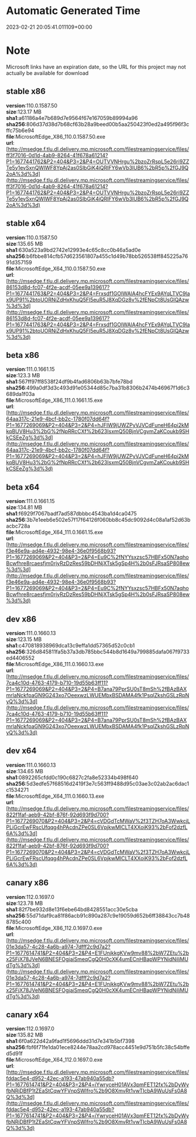 # Automatic Generated Time
2023-02-21 20:05:41.011109+00:00

# Note
Microsoft links have an expiration date, so the URL for this project may not actually be available for download

## stable x86
**version**:110.0.1587.50  
**size**:123.17 MB  
**sha1**:a61186a4e7b689d7e9564f67e167059b89994a96  
**sha256**:806d37d38d7b68cf63b28a9beed00b5aa250423f0ed2a495f96f3cffc75b6e94  
**file**:MicrosoftEdge_X86_110.0.1587.50.exe  
**url**:[http://msedge.f.tlu.dl.delivery.mp.microsoft.com/filestreamingservice/files/ff3f7016-0d1d-4ab9-8264-41f678a61214?P1=1677441762&P2=404&P3=2&P4=OUTVVNHrgu%2bzoZrRspL5e26ri9ZZTe5y1evSxnQWlWF8YpAj2as0SlbGiK4iQRIFY6wVb3lUB6%2bR5p%2fGJ9Q2oA%3d%3d](http://msedge.f.tlu.dl.delivery.mp.microsoft.com/filestreamingservice/files/ff3f7016-0d1d-4ab9-8264-41f678a61214?P1=1677441762&P2=404&P3=2&P4=OUTVVNHrgu%2bzoZrRspL5e26ri9ZZTe5y1evSxnQWlWF8YpAj2as0SlbGiK4iQRIFY6wVb3lUB6%2bR5p%2fGJ9Q2oA%3d%3d)  

## stable x64
**version**:110.0.1587.50  
**size**:135.65 MB  
**sha1**:630a523a9bd2742e12993e4c65c8cc0b46a5ad0e  
**sha256**:b6fbbe814cfb57d623561807a455c1d49b78bb526538ff845225a7691d357159  
**file**:MicrosoftEdge_X64_110.0.1587.50.exe  
**url**:[http://msedge.f.tlu.dl.delivery.mp.microsoft.com/filestreamingservice/files/86153d8d-fc07-4f2e-acdf-05ee9a139617?P1=1677441763&P2=404&P3=2&P4=Frxsdf1GOIWAlA4hcFYEx9AYqLTVC9lax9UP91%2btoUORNiZdHxKhuQ5Fl5euR5J8XqDGz8v%2fENpCt8UsGlQAzw%3d%3d](http://msedge.f.tlu.dl.delivery.mp.microsoft.com/filestreamingservice/files/86153d8d-fc07-4f2e-acdf-05ee9a139617?P1=1677441763&P2=404&P3=2&P4=Frxsdf1GOIWAlA4hcFYEx9AYqLTVC9lax9UP91%2btoUORNiZdHxKhuQ5Fl5euR5J8XqDGz8v%2fENpCt8UsGlQAzw%3d%3d)  

## beta x86
**version**:111.0.1661.15  
**size**:123.3 MB  
**sha1**:567ff97ff8538f24df9b4fad6806b63b7bfe78bd  
**sha256**:499a0df3d3c493d91e05344d85c7ba31b8306b2474b46967f1d6c3689da1f03a  
**file**:MicrosoftEdge_X86_111.0.1661.15.exe  
**url**:[http://msedge.f.tlu.dl.delivery.mp.microsoft.com/filestreamingservice/files/64aa317c-21e9-4bcf-bb2c-1780f07dd64f?P1=1677269069&P2=404&P3=2&P4=hJFIW9jUWZPyVJVCdFuneH64pi2kMkqBUV8Hu3%2bG%2fNpRRcCXf%2b623IsxmQ50BjnVCgvmZaKCoukb9SHkCSEeZg%3d%3d](http://msedge.f.tlu.dl.delivery.mp.microsoft.com/filestreamingservice/files/64aa317c-21e9-4bcf-bb2c-1780f07dd64f?P1=1677269069&P2=404&P3=2&P4=hJFIW9jUWZPyVJVCdFuneH64pi2kMkqBUV8Hu3%2bG%2fNpRRcCXf%2b623IsxmQ50BjnVCgvmZaKCoukb9SHkCSEeZg%3d%3d)  

## beta x64
**version**:111.0.1661.15  
**size**:134.81 MB  
**sha1**:f6929f7067badf7ad587dbbbc4543ba1d4ca0475  
**sha256**:3b7e1eeb6e502e57f17f64126f060bb8c45dc9092d4c08a1af52d63bacbc728a  
**file**:MicrosoftEdge_X64_111.0.1661.15.exe  
**url**:[http://msedge.f.tlu.dl.delivery.mp.microsoft.com/filestreamingservice/files/f3e46e9a-ad4e-4932-98e4-36e0f9568b93?P1=1677269069&P2=404&P3=2&P4=Eu9C%2fNYYsxzsc57HBFx50N7aqhoBcwfhre8rcaesfjm0rjyRzDzRes59bDHNjXTsk5gSp4H%2b0sFJRsaSP808ew%3d%3d](http://msedge.f.tlu.dl.delivery.mp.microsoft.com/filestreamingservice/files/f3e46e9a-ad4e-4932-98e4-36e0f9568b93?P1=1677269069&P2=404&P3=2&P4=Eu9C%2fNYYsxzsc57HBFx50N7aqhoBcwfhre8rcaesfjm0rjyRzDzRes59bDHNjXTsk5gSp4H%2b0sFJRsaSP808ew%3d%3d)  

## dev x86
**version**:111.0.1660.13  
**size**:123.15 MB  
**sha1**:c470818938969dca13c9effa1dd57365d52c0cb1  
**sha256**:326d845811fa5b37a3db785bbc544b8d1649a799885dafa067f9733ed4406552  
**file**:MicrosoftEdge_X86_111.0.1660.13.exe  
**url**:[http://msedge.f.tlu.dl.delivery.mp.microsoft.com/filestreamingservice/files/7ca4c10d-4763-4179-b710-19d55b63ff11?P1=1677269069&P2=404&P3=2&P4=B7ana79PprSU0sT8mSh%2fBAzBAXmrlaNckfpaGN9G243xo7OeexwzLWUEMbxBSDAMA4fk1PsqlZkshGSLzRpNyQ%3d%3d](http://msedge.f.tlu.dl.delivery.mp.microsoft.com/filestreamingservice/files/7ca4c10d-4763-4179-b710-19d55b63ff11?P1=1677269069&P2=404&P3=2&P4=B7ana79PprSU0sT8mSh%2fBAzBAXmrlaNckfpaGN9G243xo7OeexwzLWUEMbxBSDAMA4fk1PsqlZkshGSLzRpNyQ%3d%3d)  

## dev x64
**version**:111.0.1660.13  
**size**:134.65 MB  
**sha1**:0892265cfdd0c190c6827c2fa8e52334b498f640  
**sha256**:5d3edfe57f68516d2419f3e7c563ff9488d95c03ae3c02ab2ac6dac1c1534271  
**file**:MicrosoftEdge_X64_111.0.1660.13.exe  
**url**:[http://msedge.f.tlu.dl.delivery.mp.microsoft.com/filestreamingservice/files/822f1faf-aeb9-42bf-876f-92d693f9d700?P1=1677269070&P2=404&P3=2&P4=cVDGdTcMWaV%2f3TZH7oA3WwkcjLPLiGcrEwFRscUfqqg4hPAcdnZPe0SL6VpjkwMICLT4XXoiK93%2bFof2dzfL6A%3d%3d](http://msedge.f.tlu.dl.delivery.mp.microsoft.com/filestreamingservice/files/822f1faf-aeb9-42bf-876f-92d693f9d700?P1=1677269070&P2=404&P3=2&P4=cVDGdTcMWaV%2f3TZH7oA3WwkcjLPLiGcrEwFRscUfqqg4hPAcdnZPe0SL6VpjkwMICLT4XXoiK93%2bFof2dzfL6A%3d%3d)  

## canary x86
**version**:112.0.1697.0  
**size**:123.78 MB  
**sha1**:82f7be932d8e13f6ebe64bd8428551acc30e5cba  
**sha256**:55d71daf9ca81f86acb91c890a287c9e19059d652b6ff38843cc7b488785c400  
**file**:MicrosoftEdge_X86_112.0.1697.0.exe  
**url**:[http://msedge.f.tlu.dl.delivery.mp.microsoft.com/filestreamingservice/files/01e3da57-4c28-4a6b-a974-7dfff2c9d7a2?P1=1677614741&P2=404&P3=2&P4=E1FUnjkkgKVw9mv88%2bW7ZEtu%2bx25FjX78JVeN6BNESFOgjaiSmeqCgQ0H0cXK4umECnHBapWPYNidNiljMUdTg%3d%3d](http://msedge.f.tlu.dl.delivery.mp.microsoft.com/filestreamingservice/files/01e3da57-4c28-4a6b-a974-7dfff2c9d7a2?P1=1677614741&P2=404&P3=2&P4=E1FUnjkkgKVw9mv88%2bW7ZEtu%2bx25FjX78JVeN6BNESFOgjaiSmeqCgQ0H0cXK4umECnHBapWPYNidNiljMUdTg%3d%3d)  

## canary x64
**version**:112.0.1697.0  
**size**:135.82 MB  
**sha1**:6f0a622d42a9fad1f5696ddd31d7e341b5bf7398  
**sha256**:fbf6f71fe1da01ece8244e78aa2cd978acc4451e9d751b5fc38c54bffed5d91f  
**file**:MicrosoftEdge_X64_112.0.1697.0.exe  
**url**:[http://msedge.f.tlu.dl.delivery.mp.microsoft.com/filestreamingservice/files/fddac5e4-d952-42ec-a193-47ab940a55db?P1=1677614741&P2=404&P3=2&P4=iYwryceH01AVx3pmFET12fx%2bDyWyfbNRiDBfP1tZEaStCqwYFVnpSWlfro%2b9O8XmvRt1vwTIcbA9WuUsFs0A8Q%3d%3d](http://msedge.f.tlu.dl.delivery.mp.microsoft.com/filestreamingservice/files/fddac5e4-d952-42ec-a193-47ab940a55db?P1=1677614741&P2=404&P3=2&P4=iYwryceH01AVx3pmFET12fx%2bDyWyfbNRiDBfP1tZEaStCqwYFVnpSWlfro%2b9O8XmvRt1vwTIcbA9WuUsFs0A8Q%3d%3d)  

